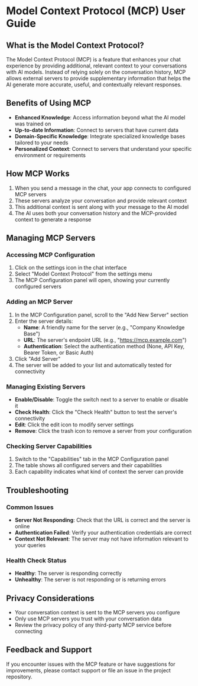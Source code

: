 # Model Context Protocol (MCP) User Guide

## What is the Model Context Protocol?

The Model Context Protocol (MCP) is a feature that enhances your chat experience by providing additional, relevant context to your conversations with AI models. Instead of relying solely on the conversation history, MCP allows external servers to provide supplementary information that helps the AI generate more accurate, useful, and contextually relevant responses.

## Benefits of Using MCP

- **Enhanced Knowledge**: Access information beyond what the AI model was trained on
- **Up-to-date Information**: Connect to servers that have current data
- **Domain-Specific Knowledge**: Integrate specialized knowledge bases tailored to your needs
- **Personalized Context**: Connect to servers that understand your specific environment or requirements

## How MCP Works

1. When you send a message in the chat, your app connects to configured MCP servers
2. These servers analyze your conversation and provide relevant context
3. This additional context is sent along with your message to the AI model
4. The AI uses both your conversation history and the MCP-provided context to generate a response

## Managing MCP Servers

### Accessing MCP Configuration

1. Click on the settings icon in the chat interface
2. Select "Model Context Protocol" from the settings menu
3. The MCP Configuration panel will open, showing your currently configured servers

### Adding an MCP Server

1. In the MCP Configuration panel, scroll to the "Add New Server" section
2. Enter the server details:
   - **Name**: A friendly name for the server (e.g., "Company Knowledge Base")
   - **URL**: The server's endpoint URL (e.g., "https://mcp.example.com")
   - **Authentication**: Select the authentication method (None, API Key, Bearer Token, or Basic Auth)
3. Click "Add Server"
4. The server will be added to your list and automatically tested for connectivity

### Managing Existing Servers

- **Enable/Disable**: Toggle the switch next to a server to enable or disable it
- **Check Health**: Click the "Check Health" button to test the server's connectivity
- **Edit**: Click the edit icon to modify server settings
- **Remove**: Click the trash icon to remove a server from your configuration

### Checking Server Capabilities

1. Switch to the "Capabilities" tab in the MCP Configuration panel
2. The table shows all configured servers and their capabilities
3. Each capability indicates what kind of context the server can provide

## Troubleshooting

### Common Issues

- **Server Not Responding**: Check that the URL is correct and the server is online
- **Authentication Failed**: Verify your authentication credentials are correct
- **Context Not Relevant**: The server may not have information relevant to your queries

### Health Check Status

- **Healthy**: The server is responding correctly
- **Unhealthy**: The server is not responding or is returning errors

## Privacy Considerations

- Your conversation context is sent to the MCP servers you configure
- Only use MCP servers you trust with your conversation data
- Review the privacy policy of any third-party MCP service before connecting

## Feedback and Support

If you encounter issues with the MCP feature or have suggestions for improvements, please contact support or file an issue in the project repository.